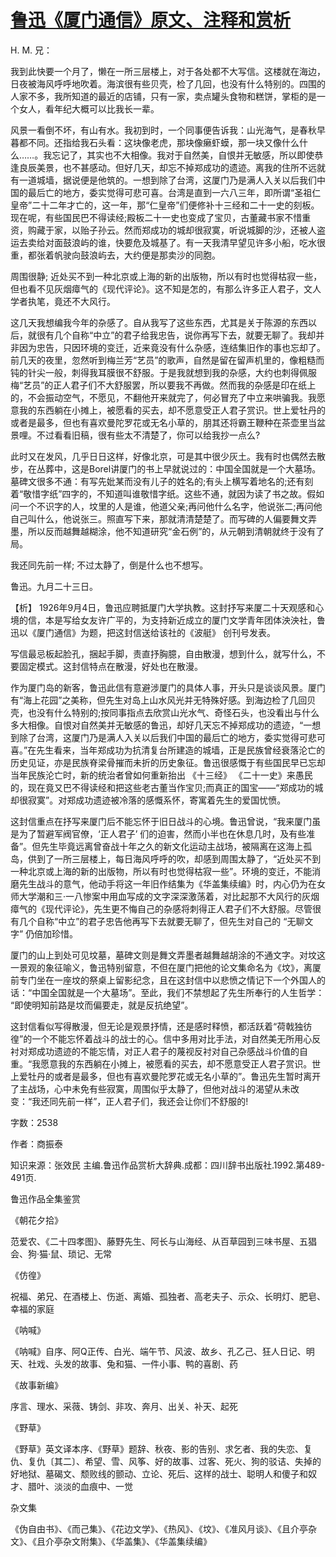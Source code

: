 # [鲁迅《厦门通信》原文、注释和赏析](https://www.vrrw.net/wx/9568.html)

H. M. 兄：

我到此快要一个月了，懒在一所三层楼上，对于各处都不大写信。这楼就在海边，日夜被海风呼呼地吹着。海滨很有些贝壳，检了几回，也没有什么特别的。四围的人家不多，我所知道的最近的店铺，只有一家，卖点罐头食物和糕饼，掌柜的是一个女人，看年纪大概可以比我长一辈。

风景一看倒不坏，有山有水。我初到时，一个同事便告诉我：山光海气，是春秋早暮都不同。还指给我石头看：这块像老虎，那块像癞虾蟆，那一块又像什么什么……。我忘记了，其实也不大相像。我对于自然美，自恨并无敏感，所以即使恭逢良辰美景，也不甚感动。但好几天，却忘不掉郑成功的遗迹。离我的住所不远就有一道城墙，据说便是他筑的。一想到除了台湾，这厦门乃是满人入关以后我们中国的最后亡的地方，委实觉得可悲可喜。台湾是直到一六八三年，即所谓“圣祖仁皇帝”二十二年才亡的，这一年，那“仁皇帝”们便修补十三经和二十一史的刻板。现在呢，有些国民巴不得读经;殿板二十一史也变成了宝贝，古董藏书家不惜重资，购藏于家，以贻子孙云。然而郑成功的城却很寂寞，听说城脚的沙，还被人盗运去卖给对面鼓浪屿的谁，快要危及城基了。有一天我清早望见许多小船，吃水很重，都张着帆驶向鼓浪屿去，大约便是那卖沙的同胞。

周围很静; 近处买不到一种北京或上海的新的出版物，所以有时也觉得枯寂一些，但也看不见灰烟瘴气的《现代评论》。这不知是怎的，有那么许多正人君子，文人学者执笔，竟还不大风行。

这几天我想编我今年的杂感了。自从我写了这些东西，尤其是关于陈源的东西以后，就很有几个自称“中立”的君子给我忠告，说你再写下去，就要无聊了。我却并非因为忠告，只因环境的变迁，近来竟没有什么杂感，连结集旧作的事也忘却了。前几天的夜里，忽然听到梅兰芳“艺员”的歌声，自然是留在留声机里的，像粗糙而钝的针尖一般，刺得我耳膜很不舒服。于是我就想到我的杂感，大约也刺得佩服梅“艺员”的正人君子们不大舒服罢，所以要我不再做。然而我的杂感是印在纸上的，不会振动空气，不愿见，不翻他开来就完了，何必冒充了中立来哄骗我。我愿意我的东西躺在小摊上，被愿看的买去，却不愿意受正人君子赏识。世上爱牡丹的或者是最多，但也有喜欢曼陀罗花或无名小草的，朋其还将霸王鞭种在茶壶里当盆景哩。不过看看旧稿，很有些太不清楚了，你可以给我抄一点么?

此时又在发风，几乎日日这样，好像北京，可是其中很少灰土。我有时也偶然去散步，在丛葬中，这是Borel讲厦门的书上早就说过的：中国全国就是一个大墓场。墓碑文很多不通：有写先妣某而没有儿子的姓名的;有头上横写着地名的;还有刻着“敬惜字纸”四字的，不知道叫谁敬惜字纸。这些不通，就因为读了书之故。假如问一个不识字的人，坟里的人是谁，他道父亲;再问他什么名字，他说张二;再问他自己叫什么，他说张三。照直写下来，那就清清楚楚了。而写碑的人偏要舞文弄墨，所以反而越舞越糊涂，他不知道研究“金石例”的，从元朝到清朝就终于没有了局。

我还同先前一样; 不过太静了，倒是什么也不想写。

鲁迅。九月二十三日。



【析】 1926年9月4日，鲁迅应聘抵厦门大学执教。这封抒写来厦二十天观感和心境的信，本是写给女友许广平的，为支持新近成立的厦门文学青年团体泱泱社，鲁迅以《厦门通信》为题，把这封信送给该社的《波艇》 创刊号发表。

写信最忌板起脸孔，捆起手脚，责直抒胸臆，自由散漫，想到什么，就写什么，不要固定模式。这封信特点在散漫，好处也在散漫。

作为厦门岛的新客，鲁迅此信有意避涉厦门的具体人事，开头只是谈谈风景。厦门有“海上花园”之美称，但先生对岛上山水风光并无特殊好感。到海边检了几回贝壳，也没有什么特别的;按同事指点去欣赏山光水气、奇怪石头，也没看出与什么多大相像。自恨对自然美并无敏感的鲁迅，却好几天忘不掉郑成功的遗迹，“一想到除了台湾，这厦门乃是满人入关以后我们中国的最后亡的地方，委实觉得可悲可喜。”在先生看来，当年郑成功为抗清复台所建造的城墙，正是民族曾经衰落沦亡的历史见证，亦是民族脊梁骨摧而未折的历史象征。鲁迅很感慨于有些国民早已忘却当年民族沦亡时，新的统治者曾如何重新抬出 《十三经》 《二十一史》来愚民的，现在竟又巴不得读经和把这些老古董当作宝贝;而真正的国宝——“郑成功的城却很寂寞”。对郑成功遗迹被冷落的感慨系怀，寄寓着先生的爱国忧愤。

这封信重点在抒写来厦门后不能忘怀于旧日战斗的心境。鲁迅曾说，“我来厦门虽是为了暂避军阀官僚，‘正人君子’ 们的迫害，然而小半也在休息几时，及有些准备”。但先生毕竟远离曾奋战十年之久的新文化运动主战场，被隔离在这海上孤岛，供到了一所三层楼上，每日海风呼呼的吹，却感到周围太静了，“近处买不到一种北京或上海的新的出版物，所以有时也觉得枯寂一些”。环境的变迁，不能消磨先生战斗的意气，他动手将这一年旧作结集为《华盖集续编》时，内心仍为在女师大学潮和三·一八惨案中用血写成的文字深深激荡着，对比起那不大风行的灰烟瘴气的《现代评论》，先生更不悔自己的杂感将刺得正人君子们不大舒服。尽管很有几个自称“中立”的君子忠告他再写下去就要无聊了，但先生对自己的 “无聊文字” 仍倍加珍惜。

厦门的山上到处可见坟墓，墓碑文则是舞文弄墨者越舞越胡涂的不通文字。对坟这一景观的象征喻义，鲁迅特别留意，不但在厦门把他的论文集命名为《坟》，离厦前专门坐在一座坟的祭桌上留影纪念，且在这封信中以悲愤之情记下一个外国人的话：“中国全国就是一个大墓场”。至此，我们不禁想起了先生所奉行的人生哲学： “即使明知前路是坟而偏要走，就是反抗绝望”。

这封信看似写得散漫，但无论是观景抒情，还是感时释愤，都活跃着“荷戟独彷徨”的一个不能忘怀着战斗的战士的心。信中多用对比手法，对自然美无所用心反衬对郑成功遗迹的不能忘情，对正人君子的蔑视反衬对自己杂感战斗价值的自重。“我愿意我的东西躺在小摊上，被愿看的买去，却不愿意受正人君子赏识。世上爱牡丹的或者是最多，但也有喜欢曼陀罗花或无名小草的”。鲁迅先生暂时离开了主战场，心中未免有些寂寞，周围似乎太静了，但他对战斗的渴望从未改变：“我还同先前一样”，正人君子们，我还会让你们不舒服的!

字数：2538

作者：商振泰

知识来源：张效民 主编.鲁迅作品赏析大辞典.成都：四川辞书出版社.1992.第489-491页.

鲁迅作品全集鉴赏

《朝花夕拾》

范爱农、《二十四孝图》、藤野先生、阿长与山海经、从百草园到三味书屋、五猖会、狗·猫·鼠、琐记、无常

《仿徨》

祝福、弟兄、在酒楼上、伤逝、离婚、孤独者、高老夫子、示众、长明灯、肥皂、幸福的家庭

《呐喊》

《呐喊》自序、阿Q正传、白光、端午节、风波、故乡、孔乙己、狂人日记、明天、社戏、头发的故事、兔和猫、一件小事、鸭的喜剧、药

《故事新编》

序言、理水、采薇、铸剑、非攻、奔月、出关、补天、起死

《野草》

《野草》英文译本序、《野草》题辞、秋夜、影的告别、求乞者、我的失恋、复仇、复仇〔其二〕、希望、雪、风筝、好的故事、过客、死火、狗的驳诘、失掉的好地狱、墓碣文、颓败线的颤动、立论、死后、这样的战士、聪明人和傻子和奴才、腊叶、淡淡的血痕中、一觉

杂文集

《伪自由书》、《而己集》、《花边文学》、《热风》、《坟》、《准风月谈》、《且介亭杂文》、《且介亭杂文附集》、《华盖集》、《华盖集续编》

